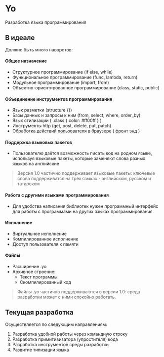 # Yo
Разработка языка программирования

## В идеале
Должно быть много наворотов:

#### Общее назначение
* Структурное программирование (if else, while)
* Функциональное программирование (func, lambda, return)
* Модульное программирование (import, from)
* Объектно-ориентированное программирование (class, static, public)
#### Объединение инструментов программирования
* Язык разметки (structure {})
* Базы данных и запросы к ним (from, select, where, order_by)
* Язык стилизации ( .class { color: #ff00ff } )
* Инструменты http (get, post, delete, put, patch)
* Обработка действий пользователя в браузере ( фронт энд )
#### Поддержка языковых пакетов
* Пользователю даётся возможность писать код на родном языке, 
используя языковые пакеты, которые заменяют слова
разных языков на английские
> Версия 1.0 частично поддерживает языковые пакеты: ключевые слова поддерживатся
на трёх языках - английском, русском и татарском
#### Работа с другими языками программирования
* Для удобства написания библиотек нужен программный интерфейс для 
работы с программами на других языках программирования
#### Исполнение
* Виртуальное исполнение
* Компилированное исполнение
* Доступ пользователя к памяти
#### Файлы
* Расширение .yo
* Архивное строение:
   * Текст программы
   * Скомпилированный код
> Файлы .yo частично поддерживаются в версии 1.0: среда разработки может с ними
спокойно работать.

## Текущая разработка 
Осуществляется по следующим направлениям:
1. Разработка удобной работы через командную строку
2. Разработка примитивизатора (упростителя) кода
3. Разработка инструментов среды разработки
4. Развитие типизации языка
